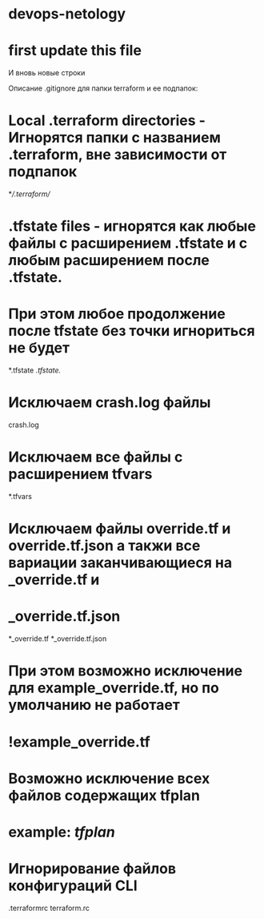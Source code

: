 # devops-netology
# first update this file

И вновь новые строки

Описание .gitignore для папки terraform и ее подпапок:
# Local .terraform directories - Игнорятся папки с названием .terraform, вне зависимости от подпапок
**/.terraform/*

# .tfstate files - игнорятся как любые файлы с расширением .tfstate и с любым расширением после .tfstate.
# При этом любое продолжение после tfstate без точки игнориться не будет
*.tfstate
*.tfstate.*

# Исключаем crash.log файлы
crash.log

# Исключаем все файлы с расширением tfvars
*.tfvars

# Исключаем файлы override.tf и override.tf.json а такжи все вариации заканчивающиеся на _override.tf и 
# _override.tf.json

*_override.tf
*_override.tf.json

# При этом возможно исключение для example_override.tf, но по умолчанию не работает
# !example_override.tf

# Возможно исключение всех файлов содержащих tfplan
# example: *tfplan*

# Игнорирование файлов конфигураций CLI
.terraformrc
terraform.rc